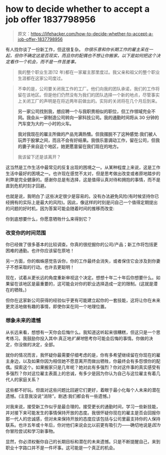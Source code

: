 # how to decide whether to accept a job offer 1837798956

> 原文：<https://lifehacker.com/how-to-decide-whether-to-accept-a-job-offer-1837798956>

有人找你谈了一份新工作，但这很复杂。 *你很乐意和你长期工作的雇主呆在一起，但你不确定这是否现实，而且你的配偶也不想让你搬家。以下是如何把这个决定看作一个机会，而不是一件苦差事。*

> 我的整个职业生涯(12 年)都在一家雇主那里度过。我父亲和祖父的整个职业生涯都在这家公司度过。



> 不幸的是，公司要关闭我工作的工厂。他们向我的团队承诺，我们的工作将留在该地区。但是他们仍然没有为我们的团队选择一个新的地点，尽管事实上关闭工厂的声明是在将近两年前做出的。实际的关闭将在几个月后到来。
> 
> **另一家公司找到我，想应聘一个与我职责相似的职位，但工作领域完全不同。我会从一家制造公司转向一家科技公司。我的通勤时间将从 30 分钟的汽车变为大约一小时的火车。**
> 
> **我对我现在的雇主所做的产品充满热情。但我摆脱不了这种感觉:我们被人玩弄于股掌之间，而且不会有好结果。我很乐意调动工作，留在公司，但我的妻子来自这个地区，她更愿意留在我们现在的地方。**
> 
> 我该留下还是该离开？

这当然是工作生活中最常见的反复出现的困境之一。从某种程度上来说，这是工作生活中最好的困境之一。也许现在感觉不太对，但是思考做出改变或者原地踏步的利弊是完全健康的。感谢你总是有选择，这是值得认真对待和拥抱的事情，而不是直到危机时刻才回避。

也就是说，我明白了:这些决定很少是容易的。没有办法避免风险(有时候坚持你已经拥有的实际上是最大的风险)。因此，像这样的时刻是问自己一个值得定期提出的问题的好时机，因为答案可能会随着时间的推移而改变:



你到底想要什么，你愿意牺牲什么来得到它？

### **改变你的时间范围**

你已经做了很多基本的比较调查。你真的很挖掘你的公司/产品；新工作将包括更困难的通勤。也许你应该留在原地！

另一方面，你的蜘蛛感觉告诉你，你的工作最终会消失，或者保住它会涉及到你妻子不想采取的行动。也许去更聪明！

现在，试着从更长远的角度重新审视这个决定。想想十年二十年后你想要什么。如果留在该地区是最重要的，这可能会对你的职业选择造成一定的限制。(这就是潜在的牺牲。)



但你在这家新公司获得的经验似乎更有可能建立起你的一套技能，这将让你在未来更灵活地做有趣的事情，即使你呆在同一个地理位置。

### **想象未来的遗憾**

从长远来看，想想有一天你会后悔什么。我知道这听起来很糟糕，但这只是一个思考练习。我鼓励你投入其中:真正地*扩展地*思考你可能会后悔的事情。你做的决定，你没做的决定，全部。

就你的情况而言，我怀疑你最需要仔细考虑的是，你有多希望继续留在你现在的雇主身边，以及如果你因为相信她不愿意离开而做出牺牲，你最终会有多怨恨你的配偶。探索这个。如果搬家只是几年呢？她对此有多强烈？你对这件事的真实感受有多强烈？你对这位雇主表面上的忠诚，有多少是因为你认为自己与这位雇主有着几代人的家庭关系？

这些都不好玩。但面对这些问题比回避它们更好，着眼于最小化每个人未来的潜在遗憾。(注意我没说“消除”。剧透:我们都会有一些遗憾。)



对我来说，接受新工作似乎是最合理的。接受更长的通勤时间，学习一些新技能，并对接下来可能发生的事情保持开放的态度。我很怀疑你现在的雇主是否会回报你那一代人的忠诚感，但对未来保持开放的态度应该包括与公司里最支持你的人保持联系。也许五年或十年后，你对他们来说会比以前更有吸引力——确切地说是*因为*你冒险尝试和学习新事物。

显然，你必须权衡你自己的长期目标和潜在的未来遗憾。只是不断提醒自己，来到职业十字路口并不是一件坏事。这可能是一个真正的机会。